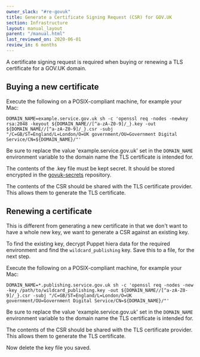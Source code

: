 ```yaml
---
owner_slack: "#re-govuk"
title: Generate a Certificate Signing Request (CSR) for GOV.UK
section: Infrastructure
layout: manual_layout
parent: "/manual.html"
last_reviewed_on: 2020-06-01
review_in: 6 months
---
```


A certificate signing request is required when buying or renewing a TLS certificate for a GOV.UK domain.

## Buying a new certificate

Execute the following on a POSIX-compliant machine, for example your
Mac:

    DOMAIN_NAME=example.service.gov.uk sh -c 'openssl req -nodes -newkey rsa:2048 -keyout ${DOMAIN_NAME//[^a-zA-Z0-9]/_}.key -out ${DOMAIN_NAME//[^a-zA-Z0-9]/_}.csr -subj "/C=GB/ST=England/L=London/O=UK government/OU=Government Digital Service/CN=${DOMAIN_NAME}/"'

Be sure to replace the value 'example.service.gov.uk' set in the
`DOMAIN_NAME` environment variable to the domain name the TLS
certificate is intended for.

The contents of the .key file must be kept secret. It should be stored encrypted
in the [govuk-secrets](https://github.com/alphagov/govuk-secrets) repository.

The contents of the CSR should be shared with the TLS certificate
provider. This allows them to generate the TLS certificate.

## Renewing a certificate

This is different from generating a new certificate in that we don't want to
have a whole new key, we want to generate a CSR against an existing key.

To find the existing key, decrypt Puppet hiera data for the required environment
and find the `wildcard_publishing` key. Save this to a file, for the next step.

Execute the following on a POSIX-compliant machine, for example your
Mac:

    DOMAIN_NAME=*.publishing.service.gov.uk sh -c 'openssl req -nodes -new -key /path/to/wildcard_publishing.key -out ${DOMAIN_NAME//[^a-zA-Z0-9]/_}.csr -subj "/C=GB/ST=England/L=London/O=UK government/OU=Government Digital Service/CN=${DOMAIN_NAME}/"'

Be sure to replace the value 'example.service.gov.uk' set in the
`DOMAIN_NAME` environment variable to the domain name the TLS
certificate is intended for.

The contents of the CSR should be shared with the TLS certificate
provider. This allows them to generate the TLS certificate.

Now delete the key file you saved.

